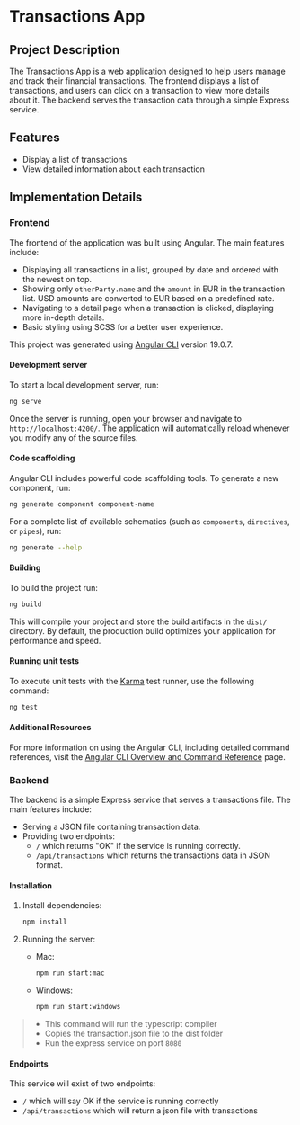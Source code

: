 # Transactions App

## Project Description
The Transactions App is a web application designed to help users manage and track their financial transactions. The frontend displays a list of transactions, and users can click on a transaction to view more details about it. The backend serves the transaction data through a simple Express service.

## Features
- Display a list of transactions
- View detailed information about each transaction

## Implementation Details

### Frontend

The frontend of the application was built using Angular. The main features include:
- Displaying all transactions in a list, grouped by date and ordered with the newest on top.
- Showing only `otherParty.name` and the `amount` in EUR in the transaction list. USD amounts are converted to EUR based on a predefined rate.
- Navigating to a detail page when a transaction is clicked, displaying more in-depth details.
- Basic styling using SCSS for a better user experience.

This project was generated using [Angular CLI](https://github.com/angular/angular-cli) version 19.0.7.

#### Development server

To start a local development server, run:

```bash
ng serve
```

Once the server is running, open your browser and navigate to `http://localhost:4200/`. The application will automatically reload whenever you modify any of the source files.

#### Code scaffolding

Angular CLI includes powerful code scaffolding tools. To generate a new component, run:

```bash
ng generate component component-name
```

For a complete list of available schematics (such as `components`, `directives`, or `pipes`), run:

```bash
ng generate --help
```

#### Building

To build the project run:

```bash
ng build
```

This will compile your project and store the build artifacts in the `dist/` directory. By default, the production build optimizes your application for performance and speed.

#### Running unit tests

To execute unit tests with the [Karma](https://karma-runner.github.io) test runner, use the following command:

```bash
ng test
```

#### Additional Resources

For more information on using the Angular CLI, including detailed command references, visit the [Angular CLI Overview and Command Reference](https://angular.dev/tools/cli) page.

### Backend

The backend is a simple Express service that serves a transactions file. The main features include:
- Serving a JSON file containing transaction data.
- Providing two endpoints: 
  - `/` which returns "OK" if the service is running correctly.
  - `/api/transactions` which returns the transactions data in JSON format.

#### Installation

1. Install dependencies:
    ```bash
    npm install
    ```

2. Running the server:
    - Mac: 
        ```bash
        npm run start:mac
        ```
    - Windows: 
        ```bash
        npm run start:windows
        ```

> - This command will run the typescript compiler
> - Copies the transaction.json file to the dist folder
> - Run the express service on port `8080`

#### Endpoints

This service will exist of two endpoints:

- `/` which will say OK if the service is running correctly
- `/api/transactions` which will return a json file with transactions
